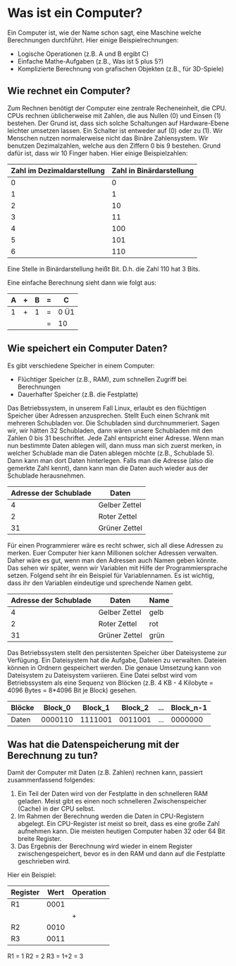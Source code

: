 
# Was ist ein Computer?

Ein Computer ist, wie der Name schon sagt, eine Maschine welche Berechnungen durchführt. Hier einige Beispielrechnungen:

* Logische Operationen (z.B. A und B ergibt C)
* Einfache Mathe-Aufgaben (z.B., Was ist 5 plus 5?)
* Komplizierte Berechnung von grafischen Objekten (z.B., für 3D-Spiele)


## Wie rechnet ein Computer?

Zum Rechnen benötigt der Computer eine zentrale Recheneinheit, die CPU. CPUs rechnen üblicherweise mit Zahlen, die aus Nullen (0) und Einsen (1) bestehen. Der Grund ist, dass sich solche Schaltungen auf Hardware-Ebene leichter umsetzen lassen. Ein Schalter ist entweder auf (0) oder zu (1). Wir Menschen nutzen normalerweise nicht das Binäre Zahlensystem. Wir benutzen Dezimalzahlen, welche aus den Ziffern 0 bis 9 bestehen. Grund dafür ist, dass wir 10 Finger haben. Hier einige Beispielzahlen:

|Zahl im Dezimaldarstellung|Zahl in Binärdarstellung|
|--------------------------|------------------------|
|0|0|
|1|1|
|2|10|
|3|11|
|4|100|
|5|101|
|6|110|

Eine Stelle in Binärdarstellung heißt Bit. D.h. die Zahl 110 hat 3 Bits.

Eine einfache Berechnung sieht dann wie folgt aus:

|A|+|B|=|C|
|---|---|---|---|---|
|1|+|1|=|0 Ü1|
||||=|10|


## Wie speichert ein Computer Daten?

Es gibt verschiedene Speicher in einem Computer:

* Flüchtiger Speicher (z.B., RAM), zum schnellen Zugriff bei Berechnungen
* Dauerhafter Speicher (z.B. die Festplatte)

Das Betriebssystem, in unserem Fall Linux, erlaubt es den flüchtigen Speicher über Adressen anzusprechen. Stellt Euch einen Schrank mit mehreren Schubladen vor. Die Schubladen sind durchnummeriert. Sagen wir, wir hätten 32 Schubladen, dann wären unsere Schubladen mit den Zahlen 0 bis 31 beschriftet. Jede Zahl entspricht einer Adresse. Wenn man nun bestimmte Daten ablegen will, dann muss man sich zuerst merken, in welcher Schublade man die Daten ablegen möchte (z.B., Schublade 5). Dann kann man dort Daten hinterlegen. Falls man die Adresse (also die gemerkte Zahl kennt), dann kann man die Daten auch wieder aus der Schublade herausnehmen.


|Adresse der Schublade|Daten|
|----------------------|-----|
|4|Gelber Zettel|
|2|Roter Zettel|
|31|Grüner Zettel|

Für einen Programmierer wäre es recht schwer, sich all diese Adressen zu merken. Euer Computer hier kann Millionen solcher Adressen verwalten. Daher wäre es gut, wenn man den Adressen auch Namen geben könnte. Das sehen wir später, wenn wir Variablen mit Hilfe der Programmiersprache setzen. Folgend seht ihr ein Beispiel für Variablennamen. Es ist wichtig, dass ihr den Variablen eindeutige und sprechende Namen gebt.

|Adresse der Schublade|Daten|Name|
|----------------------|-----|---|
|4|Gelber Zettel|gelb|
|2|Roter Zettel|rot|
|31|Grüner Zettel|grün|


Das Betriebssystem stellt den persistenten Speicher über Dateisysteme zur Verfügung. Ein Dateisystem hat die Aufgabe, Dateien zu verwalten. Dateien können in Ordnern gespeichert werden. Die genaue Umsetzung kann von Dateisystem zu Dateisystem variieren. Eine Datei selbst wird vom Betriebssystem als eine Sequenz von Blöcken (z.B. 4 KB  - 4 Kilobyte = 4096 Bytes = 8*4096 Bit je Block) gesehen.

|Blöcke|Block_0|Block_1|Block_2|...|Block_n-1|
|------|-------|-------|-------|---|---------|
|Daten|0000110|1111001|0011001|...|0000000|


## Was hat die Datenspeicherung mit der Berechnung zu tun?

Damit der Computer mit Daten (z.B. Zahlen) rechnen kann, passiert zusammenfassend folgendes:

1. Ein Teil der Daten wird von der Festplatte in den schnelleren RAM geladen. Meist gibt es einen noch schnelleren Zwischenspeicher (Cache) in der CPU selbst.
2. Im Rahmen der Berechnung werden die Daten in CPU-Registern abgelegt. Ein CPU-Register ist meist so breit, dass es eine große Zahl aufnehmen kann. Die meisten heutigen Computer haben 32 oder 64 Bit breite Register.
3. Das Ergebnis der Berechnung wird wieder in einem Register zwischengespeichert, bevor es in den RAM und dann auf die Festplatte geschrieben wird.

Hier ein Beispiel:

|Register|Wert|Operation|
|--------|----|---------|
|R1|0001||
|||+|
|R2|0010||
|R3|0011||

R1 = 1
R2 = 2
R3 = 1+2 = 3